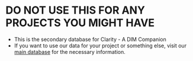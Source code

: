 # DO NOT USE THIS FOR ANY PROJECTS YOU MIGHT HAVE
- This is the secondary database for Clarity - A DIM Companion
- If you want to use our data for your project or something else, visit our [main database](https://github.com/Database-Clarity/Live-Clarity-Database) for the necessary information.
